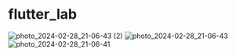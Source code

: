 # flutter_lab
![photo_2024-02-28_21-06-43 (2)](https://github.com/vasilevavaleri/flutter_lab/assets/153999612/3f4529bb-6059-47f9-81e8-2805aa95afcd)
![photo_2024-02-28_21-06-43](https://github.com/vasilevavaleri/flutter_lab/assets/153999612/87ea8258-0c44-432b-ac4f-8fc9f2edd537)
![photo_2024-02-28_21-06-41](https://github.com/vasilevavaleri/flutter_lab/assets/153999612/b924e350-9684-47f0-9666-ebf5522509eb)
